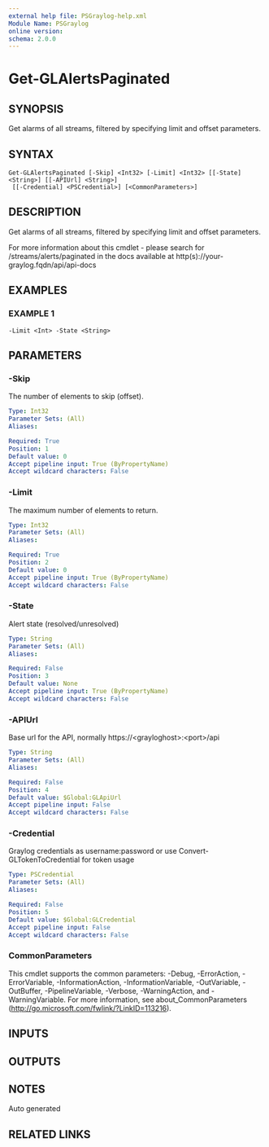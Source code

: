 ```yaml
---
external help file: PSGraylog-help.xml
Module Name: PSGraylog
online version:
schema: 2.0.0
---
```


# Get-GLAlertsPaginated

## SYNOPSIS
Get alarms of all streams, filtered by specifying limit and offset parameters.

## SYNTAX

```
Get-GLAlertsPaginated [-Skip] <Int32> [-Limit] <Int32> [[-State] <String>] [[-APIUrl] <String>]
 [[-Credential] <PSCredential>] [<CommonParameters>]
```

## DESCRIPTION
Get alarms of all streams, filtered by specifying limit and offset parameters.


For more information about this cmdlet - please search for /streams/alerts/paginated in the docs available at http(s)://your-graylog.fqdn/api/api-docs

## EXAMPLES

### EXAMPLE 1
```
-Limit <Int> -State <String>
```

## PARAMETERS

### -Skip
The number of elements to skip (offset).

```yaml
Type: Int32
Parameter Sets: (All)
Aliases:

Required: True
Position: 1
Default value: 0
Accept pipeline input: True (ByPropertyName)
Accept wildcard characters: False
```

### -Limit
The maximum number of elements to return.

```yaml
Type: Int32
Parameter Sets: (All)
Aliases:

Required: True
Position: 2
Default value: 0
Accept pipeline input: True (ByPropertyName)
Accept wildcard characters: False
```

### -State
Alert state (resolved/unresolved)

```yaml
Type: String
Parameter Sets: (All)
Aliases:

Required: False
Position: 3
Default value: None
Accept pipeline input: True (ByPropertyName)
Accept wildcard characters: False
```

### -APIUrl
Base url for the API, normally https://\<grayloghost\>:\<port\>/api

```yaml
Type: String
Parameter Sets: (All)
Aliases:

Required: False
Position: 4
Default value: $Global:GLApiUrl
Accept pipeline input: False
Accept wildcard characters: False
```

### -Credential
Graylog credentials as username:password or use Convert-GLTokenToCredential for token usage

```yaml
Type: PSCredential
Parameter Sets: (All)
Aliases:

Required: False
Position: 5
Default value: $Global:GLCredential
Accept pipeline input: False
Accept wildcard characters: False
```

### CommonParameters
This cmdlet supports the common parameters: -Debug, -ErrorAction, -ErrorVariable, -InformationAction, -InformationVariable, -OutVariable, -OutBuffer, -PipelineVariable, -Verbose, -WarningAction, and -WarningVariable. For more information, see about_CommonParameters (http://go.microsoft.com/fwlink/?LinkID=113216).

## INPUTS

## OUTPUTS

## NOTES
Auto generated

## RELATED LINKS
